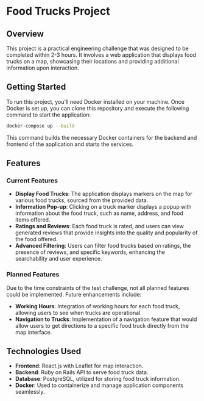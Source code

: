 # Food Trucks Project

## Overview
This project is a practical engineering challenge that was designed to be completed within 2-3 hours. It involves a web application that displays food trucks on a map, showcasing their locations and providing additional information upon interaction.

## Getting Started

To run this project, you'll need Docker installed on your machine. Once Docker is set up, you can clone this repository and execute the following command to start the application:

```bash
docker-compose up --build
```

This command builds the necessary Docker containers for the backend and frontend of the application and starts the services.

## Features

### Current Features
- **Display Food Trucks**: The application displays markers on the map for various food trucks, sourced from the provided data.
- **Information Pop-up**: Clicking on a truck marker displays a popup with information about the food truck, such as name, address, and food items offered.
- **Ratings and Reviews**: Each food truck is rated, and users can view generated reviews that provide insights into the quality and popularity of the food offered.
- **Advanced Filtering**: Users can filter food trucks based on ratings, the presence of reviews, and specific keywords, enhancing the searchability and user experience.

### Planned Features
Due to the time constraints of the test challenge, not all planned features could be implemented. Future enhancements include:
- **Working Hours**: Integration of working hours for each food truck, allowing users to see when trucks are operational.
- **Navigation to Trucks**: Implementation of a navigation feature that would allow users to get directions to a specific food truck directly from the map interface.

## Technologies Used
- **Frontend**: React.js with Leaflet for map interaction.
- **Backend**: Ruby on Rails API to serve food truck data.
- **Database**: PostgreSQL, utilized for storing food truck information.
- **Docker**: Used to containerize and manage application components seamlessly.
